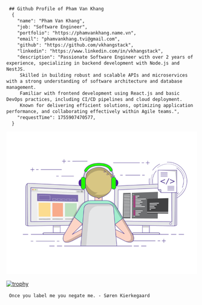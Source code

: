 
     ## Github Profile of Pham Van Khang
      {
        "name": "Pham Van Khang",
        "job: "Software Engineer",
        "portfolio": "https://phamvankhang.name.vn",
        "email": "phamvankhang.tvi@gmail.com",
        "github": "https://github.com/vkhangstack",
        "linkedin": "https://www.linkedin.com/in/vkhangstack",
        "description": "Passionate Software Engineer with over 2 years of experience, specializing in backend development with Node.js and NestJS.
         Skilled in building robust and scalable APIs and microservices with a strong understanding of software architecture and database management.
         Familiar with frontend development using React.js and basic DevOps practices, including CI/CD pipelines and cloud deployment.
         Known for delivering efficient solutions, optimizing application performance, and collaborating effectively within Agile teams.",
        "requestTime": 1755907470577,
      }
  
  <img src="https://raw.githubusercontent.com/devSouvik/devSouvik/master/gif3.gif" with="400px" />

  [![trophy](https://github-profile-trophy.vercel.app/?username=vkhangstack)](https://github.com/vkhangstack/vkhangstack)
  
     Once you label me you negate me. - Søren Kierkegaard